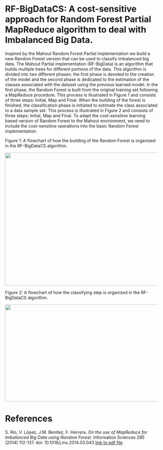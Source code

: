 
# RF-BigDataCS: A cost-sensitive approach for Random Forest Partial MapReduce algorithm to deal with Imbalanced Big Data.

Inspired by the Mahout Random Forest Partial implementation we build a new Random Forest version that can be used to classify imbalanced big data. The Mahout Partial implementation (RF-BigData) is an algorithm that builds multiple trees for different portions of the data. This algorithm is divided into two different phases: the first phase is devoted to the creation of the model and the second phase is dedicated to the estimation of the classes associated with the dataset using the previous learned model. In the first phase, the Random Forest is built from the original training set following a MapReduce procedure. This process is illustrated in Figure 1 and consists of three steps: Initial, Map and Final. When the building of the forest is finished, the classification phase is initiated to estimate the class associated to a data sample set. This process is illustrated in Figure 2 and consists of three steps: Initial, Map and Final. To adapt the cost-sensitive learning based version of Random Forest to the Mahout environment, we need to include the cost-sensitive operations into the basic Random Forest implementation.

Figure 1: A flowchart of how the building of the Random Forest is organized in the RF-BigDataCS algorithm.

<img src=http://sci2s.ugr.es/sites/default/files/files/TematicWebSites/BigData/rf_cs_big.png width=598 height=437 />

Figure 2: A flowchart of how the classifying step is organized in the RF-BigDataCS algorithm.

<img src=http://sci2s.ugr.es/sites/default/files/files/TematicWebSites/BigData/rf_cs_bigclas.png width=507 height=319 />

# References

S. Río, V. López, J.M. Benítez, F. Herrera. *On the use of MapReduce for Imbalanced Big Data using Random Forest*. Information Sciences 285 (2014) 112-137. doi: 10.1016/j.ins.2014.03.043 
[link to pdf file](http://sci2s.ugr.es/sites/default/files/ficherosPublicaciones/1742_2014-delRio-INS.pdf)

